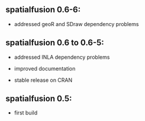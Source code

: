 ## spatialfusion 0.6-6:

* addressed geoR and SDraw dependency problems

## spatialfusion 0.6 to 0.6-5:  

* addressed INLA dependency problems

* improved documentation

* stable release on CRAN

## spatialfusion 0.5:  

* first build
